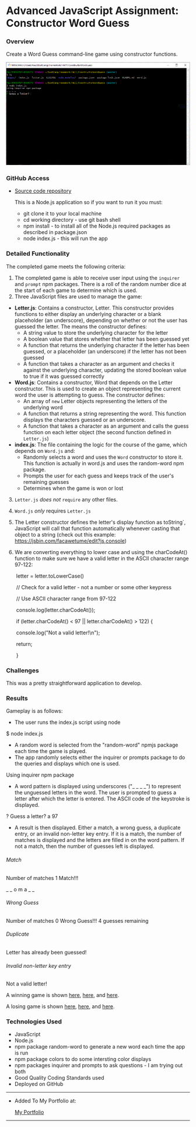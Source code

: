 # Advanced JavaScript Assignment: Constructor Word Guess

### Overview

Create a Word Guess command-line game using constructor functions.

![Constructor Word Guess](./images/image01.gif)

### GitHub Access

- [Source code repository](<https://github.com/pvraab/ConstructorWordGuess>)

  This is a Node.js application so if you want to run it you must:

  - git clone it to your local machine
  - cd working directory - use git bash shell
  - npm install - to install all of the Node.js required packages as described in package.json
  - node index.js - this will run the app

### Detailed Functionality

The completed game meets the following criteria:

1. The completed game is able to receive user input using the `inquirer` and `prompt` npm packages. There is a roll of the random number dice at the start of each game to determine which is used.
2. Three JavaScript files are used to manage the game:

- **Letter.js**: Contains a constructor, Letter. This constructor provides functions to either display an underlying character or a blank placeholder (an underscore), depending on whether or not the user has guessed the letter. The means the constructor defines:
  - A string value to store the underlying character for the letter
  - A boolean value that stores whether that letter has been guessed yet
  - A function that returns the underlying character if the letter has been guessed, or a placeholder (an underscore) if the letter has not been guessed
  - A function that takes a character as an argument and checks it against the underlying character, updating the stored boolean value to true if it was guessed correctly
- **Word.js**: Contains a constructor, Word that depends on the Letter constructor. This is used to create an object representing the current word the user is attempting to guess. The constructor defines:
  - An array of `new` Letter objects representing the letters of the underlying word
  - A function that returns a string representing the word. This function displays the characters guessed or an underscore.
  - A function that takes a character as an argument and calls the guess function on each letter object (the second function defined in `Letter.js`)
- **index.js**: The file containing the logic for the course of the game, which depends on `Word.js` and:
  - Randomly selects a word and uses the `Word` constructor to store it. This function is actually in word.js and uses the random-word npm package.
  - Prompts the user for each guess and keeps track of the user's remaining guesses
  - Determines when the game is won or lost

3. `Letter.js` *does not* `require` any other files.

4. `Word.js` *only* requires `Letter.js`

5. The Letter constructor defines the letter's display function  as toString`, JavaScript will call that function automatically whenever casting that object to a string (check out this example: <https://jsbin.com/facawetume/edit?js,console>)

6. We are converting everything to lower case and using the charCodeAt() function to make sure we have a valid letter in the ASCII character range 97-122:

   

   ​        letter = letter.toLowerCase()

   ​        // Check for a valid letter - not a number or some other keypress

   ​        // Use ASCII character range from 97-122

   ​        console.log(letter.charCodeAt());

   ​        if (letter.charCodeAt() < 97 || letter.charCodeAt() > 122) {

   ​            console.log("Not a valid letter!\n");

   ​            return;

   ​        }

   

### Challenges

This was a pretty straightforward application to develop.

### Results

Gameplay is as follows:

- The user runs the index.js script using node

$ node index.js

- A random word is selected from the "random-word" npmjs package each time the game is played.
- The app randomly selects either the inquirer or prompts package to do the queries and displays which one is used.

Using inquirer npm package

- A word pattern is displayed using underscores ("_ _ _ _") to represent the unguessed letters in the word. The user is prompted to guess a letter after which the letter is entered. The ASCII code of the keystroke is displayed. 

? Guess a letter? a
97

- A result is then displayed. Either a match, a wrong guess, a duplicate entry, or an invalid non-letter key entry. If it is a match, the number of matches is displayed and the letters are filled in on the word pattern. If not a match, then the number of guesses left is displayed.

###### Match

Number of matches 1
Match!!!

_ _ o m a _ _

###### Wrong Guess

Number of matches 0
Wrong Guess!!!  4 guesses remaining

###### Duplicate

Letter has already been guessed!

###### Invalid non-letter key entry

Not a valid letter!

A winning game is shown [here](./images/image01.gif), [here](./images/image02.gif), and [here](./images/image03.gif).

A losing game is shown [here](./images/image04.gif), [here](./images/image05.gif), and [here](./images/image06.gif).

### Technologies Used

- JavaScript
- Node.js
- npm package random-word to generate a new word each time the app is run
- npm package colors to do some intersting color displays
- npm packages inquirer and prompts to ask questions - I am trying out both
- Good Quality Coding Standards used
- Deployed on GitHub

------

- Added To My Portfolio at:

  [My Portfolio](<https://github.com/pvraab/RaabPortfolio>)

  



------

